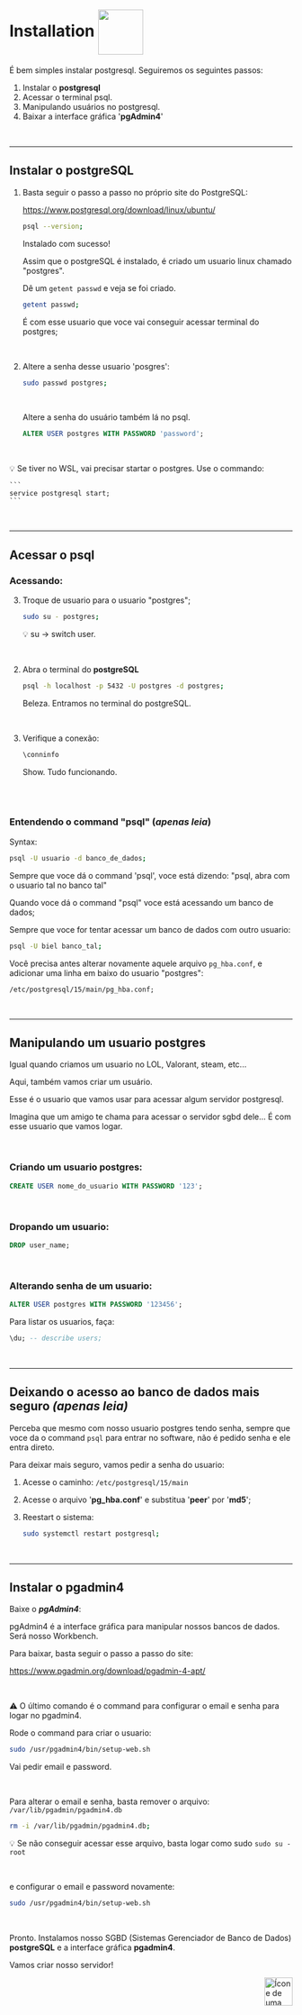 # Installation <img src="https://cdn-icons-png.flaticon.com/512/5185/5185758.png" alt="" width="80px" align="center">

É bem simples instalar postgresql. Seguiremos os seguintes passos:


1. Instalar o **postgresql**
2. Acessar o terminal psql.
3. Manipulando usuários no postgresql.
3. Baixar a interface gráfica '**pgAdmin4**'


<br>
<hr>

## Instalar o **postgreSQL**

1. Basta seguir o passo a passo no próprio site do PostgreSQL:

    https://www.postgresql.org/download/linux/ubuntu/

    ```bash
    psql --version;
    ```
    Instalado com sucesso!

    Assim que o postgreSQL é instalado, é criado um usuario linux chamado "postgres".
    
    Dê um `getent passwd` e veja se foi criado.

    ```bash
    getent passwd;
    ```

    É com esse usuario que voce vai conseguir acessar terminal do postgres;


    <br>

2. Altere a senha desse usuario 'posgres':
    ```bash
    sudo passwd postgres;
    ```
    
    <br>
    
    Altere a senha do usuário também lá no psql.
    ```sql
    ALTER USER postgres WITH PASSWORD 'password';
    ```

<br>

:bulb: Se tiver no WSL, vai precisar startar o postgres. Use o commando:

    ```
    service postgresql start;
    ```

<br>
<hr>

## Acessar o **psql**

### Acessando:
3. Troque de usuario para o usuario "postgres";

    ```bash
    sudo su - postgres;
    ```
    :bulb: su -> switch user.

<br>

2.  Abra o terminal do **postgreSQL**

    ```bash
    psql -h localhost -p 5432 -U postgres -d postgres; 
    ```
    Beleza. Entramos no terminal do postgreSQL.

<br>

3. Verifique a conexão:
    ```sql
    \conninfo
    ```
    Show. Tudo funcionando.

<br>
<br>

### Entendendo o command "psql" (*apenas leia*)

Syntax:

```bash
psql -U usuario -d banco_de_dados;
```

Sempre que voce dá o command 'psql', voce está dizendo:
    "psql, abra com o usuario tal no banco tal"


Quando voce dá o command "psql" voce está acessando um banco de dados;


Sempre que voce for tentar acessar um banco de dados com outro usuario:

```bash
psql -U biel banco_tal;
```

Você precisa antes alterar novamente aquele arquivo `pg_hba.conf`, e adicionar uma linha em baixo do usuario "postgres":
    
`/etc/postgresql/15/main/pg_hba.conf;`


<br>
<hr>


## Manipulando um usuario postgres

Igual quando criamos um usuario no LOL, Valorant, steam, etc...

Aqui, também vamos criar um usuário.

Esse é o usuario que vamos usar para acessar algum servidor postgresql.

Imagina que um amigo te chama para acessar o servidor sgbd dele... É com esse usuario que vamos logar.

<br>

### Criando um usuario postgres:

```sql
CREATE USER nome_do_usuario WITH PASSWORD '123'; 
```
<br>

### Dropando um usuario:

```sql
DROP user_name;
```
<br>

### Alterando senha de um usuario:

```sql
ALTER USER postgres WITH PASSWORD '123456';
```


Para listar os usuarios, faça:
```sql
\du; -- describe users;
```

<br>
<hr>

## Deixando o acesso ao banco de dados mais seguro *(apenas leia)*

Perceba que mesmo com nosso usuario postgres tendo senha, sempre que voce da o command `psql` para entrar no software, não é pedido senha e ele entra direto.

Para deixar mais seguro, vamos pedir a senha do usuario:


1. Acesse o caminho: `/etc/postgresql/15/main`

2. Acesse o arquivo '**pg_hba.conf**' e substitua '**peer**' por '**md5**';


3. Reestart o sistema:

    ```bash
    sudo systemctl restart postgresql;
    ```

<br>
<hr>

## Instalar o **pgadmin4**

Baixe o ***pgAdmin4***:

pgAdmin4 é a interface gráfica para manipular nossos bancos de dados. Será nosso Workbench.

Para baixar, basta seguir o passo a passo do site:

https://www.pgadmin.org/download/pgadmin-4-apt/

<br>

:warning: O último comando é o command para configurar o email e senha para logar no pgadmin4.



Rode o command para criar o usuario:

```bash
sudo /usr/pgadmin4/bin/setup-web.sh
```

Vai pedir email e password.

<br>


Para alterar o email e senha, basta remover o arquivo:
`/var/lib/pgadmin/pgadmin4.db `

```bash
rm -i /var/lib/pgadmin/pgadmin4.db;
```
:bulb: Se não conseguir acessar esse arquivo, basta logar como sudo `sudo su - root`

<br>

e configurar o email e password novamente:

```bash
sudo /usr/pgadmin4/bin/setup-web.sh
```

<br>

Pronto. Instalamos nosso SGBD (Sistemas Gerenciador de Banco de Dados) **postgreSQL** e a interface gráfica **pgadmin4**.

Vamos criar nosso servidor! 

<!-- Botão para o próximo resumo em ordem sequêncial -->
<a href="https://github.com/lGabrielDev/06.postgreSQL/blob/main/1.instalacao/2.criando_servidor.md"><img alt="Ícone de uma seta apontada para direita, representando um link para a próxima página" src="https://cdn-icons-png.flaticon.com/512/8875/8875266.png" width="50px" height="50px" align="right"></a>



